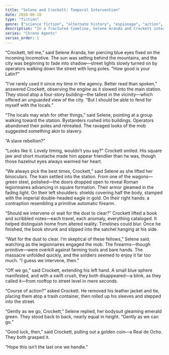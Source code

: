 ```yaml
---
title: "Selene and Crockett: Temporal Intervention"
date: 2020-06-10
type: "fiction"
genre: ["science fiction", "alternate history", "espionage", "action", "steampunk"]
description: "In a fractured timeline, Selene Aranda and Crockett intervene in a brutal uprising unfolding at a station where Roman legionnaires wield early firearms. Their mission: observe, record, and act before history becomes unrecognizable."
series: "Chrono Agents"
series_order: 1
---
```


“Crockett, tell me,” said Selene Aranda, her piercing blue eyes fixed on the incoming locomotive. The sun was setting behind the mountains, and the city was beginning to fade into shadow—street lights slowly turned on by operators walking down the street with long poles. “How good is your Latin?”

“I’ve rarely used it since my time in the agency. Better read than spoken,” answered Crockett, observing the engine as it slowed into the main station. They stood atop a four-story building—the tallest in the vicinity—which offered an unguarded view of the city. “But I should be able to fend for myself with the locals.”

“The locals may wish for other things,” said Selene, pointing at a group walking toward the station. Bystanders rushed into buildings. Operators abandoned their poles and retreated. The ravaged looks of the mob suggested something akin to slavery.

“A slave rebellion?”

“Looks like it. Lovely timing, wouldn’t you say?” Crockett smiled. His square jaw and short mustache made him appear friendlier than he was, though those hazelnut eyes always warmed her heart.

“We always pick the best times, Crockett,” said Selene as she lifted her binoculars. The train settled into the station. From one of the wagons—green steel, polished—the doors dropped open to reveal Roman legionnaires advancing in square formation. Their armor gleamed in the fading light. On their left shoulders: shields covering half the body, stamped with the imperial double-headed eagle in gold. On their right hands: a contraption resembling a primitive automatic firearm.

“Should we intervene or wait for the dust to clear?” Crockett lifted a book and scribbled notes—each travel, each anomaly, everything cataloged. It helped distinguish home from altered reality. Timelines could blur. Once he finished, the book shrunk and slipped into the satchel hanging at his side.

“Wait for the dust to clear. I’m skeptical of these fellows,” Selene said, watching as the legionnaires engaged the mob. The firearms—though primitive—were overkill against farming tools and bare hands. The massacre unfolded quickly, and the soldiers seemed to enjoy it far too much. “I guess we intervene, then.”

“Off we go,” said Crockett, extending his left hand. A small blue sphere manifested, and with a swift crush, they both disappeared—a blink, as they called it—from rooftop to street level in mere seconds.

“Course of action?” asked Crockett. He removed his leather jacket and tie, placing them atop a trash container, then rolled up his sleeves and stepped into the street.

“Gently as we go, Crockett,” Selene replied, her bodysuit gleaming emerald green. They stood back to back, nearly equal in height. “Gently as we can go.”

“Good luck, then,” said Crockett, pulling out a golden coin—a Real de Ocho. They both grasped it.

“Hope this isn’t the last one we handle.”

